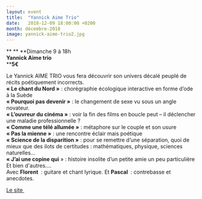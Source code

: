```yaml
---
layout: event
title:  "Yannick Aime Trio"
date:   2018-12-09 18:00:00 +0200
month: décembre-2018
image: yannick-aime-trio2.jpg
---
```


**
**
**Dimanche 9 à 18h<br /> ****Yannick Aime trio****<br /> ****5€**





Le Yannick AIME TRIO vous fera découvrir son univers décalé peuplé de récits poétiquement incorrects.<br /> **« Le chant du Nord »** : chorégraphie écologique interactive en forme d’ode à la Suède<br /> **« Pourquoi pas devenir »** : le changement de sexe vu sous un angle novateur.<br /> **« L’ouvreur du cinéma »** : voir la fin des films en boucle peut – il déclencher une maladie professionnelle ?<br /> **« Comme une télé allumée »** : métaphore sur le couple et son usure<br /> **« Pas la mienne »** : une rencontre éclair mais poétique<br /> **« Science de la disparition »** : pour se remettre d’une séparation, quoi de mieux que des ilots de certitudes : mathématiques, physique, sciences naturelles…<br /> **« J’ai une copine qui** » : histoire insolite d’un petite amie un peu particulière<br /> Et bien d'autres....<br /> Avec <strong>Florent </strong> : guitare et chant lyrique. Et <strong>Pascal </strong> : contrebasse et anecdotes.

[Le site ](http://yannickaimetrio.com)

